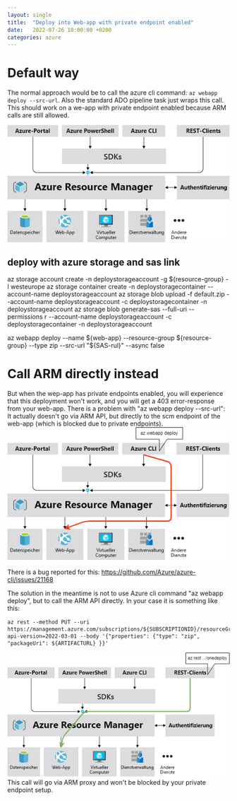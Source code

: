 ```yaml
---
layout: single
title:  "Deploy into Web-app with private endpoint enabled"
date:   2022-07-26 10:00:00 +0200
categories: azure
---
```


# Default way
The normal approach would be to call the azure cli command: ```az webapp deploy --src-url```. Also the standard ADO pipeline task just wraps this call.
This should work on a we-app with private endpoint enabled because ARM calls are still allowed. 

![arm api](../assets/images/azure/arm-api-layers.png)

## deploy with azure storage and sas link
az storage account create -n deploystorageaccount -g ${resource-group} -l westeurope
az storage container create -n deploystoragecontainer --account-name deploystorageaccount
az storage blob upload -f default.zip --account-name deploystorageaccount -c deploystoragecontainer -n deploystorageaccount
az storage blob generate-sas --full-uri --permissions r --account-name deploystorageaccount -c deploystoragecontainer -n deploystorageaccount

az webapp deploy --name ${web-app} --resource-group ${resource-group} --type zip --src-url "${SAS-rul}" --async false

# Call ARM directly instead
But when the wep-app has private endpoints enabled, you will experience that this deployment won't work, and you will get a 403 error-response from your web-app.
There is a problem with "az webapp deploy --src-url": It actually doesn't go via ARM API, but directly to the scm endpoint of the web-app (which is blocked due to private endpoints).
![arm api](/assets/images/azure/arm-api-wrong.png)

There is a bug reported for this: https://github.com/Azure/azure-cli/issues/21168

The solution in the meantime is not to use Azure cli command "az webapp deploy", but to call the ARM API directly. In your case it is something like this:

    az rest --method PUT --uri https://management.azure.com/subscriptions/${SUBSCRIPTIONID}/resourceGroups/${RESOURCEGROUP}/providers/Microsoft.Web/sites/${WEBAPP}/extensions/onedeploy?api-version=2022-03-01 --body '{"properties": {"type": "zip", "packageUri": ${ARTIFACTURL} }}'

![arm api](/assets/images/azure/arm-api-using-restclient.png)
This call will go via ARM proxy and won't be blocked by your private endpoint setup. 
